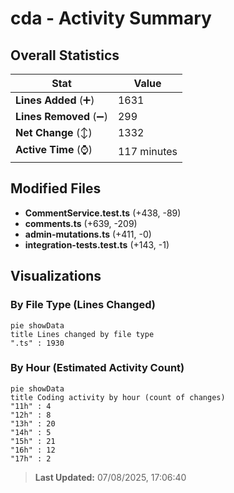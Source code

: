 # cda - Activity Summary 

## Overall Statistics

| Stat                   | Value                                                             |
| ---------------------- | ----------------------------------------------------------------- |
| **Lines Added** (➕)   | 1631                                          |
| **Lines Removed** (➖) | 299                                        |
| **Net Change** (↕)    | 1332                |
| **Active Time** (⌚)   | 117 minutes |


## Modified Files
- **CommentService.test.ts** (+438, -89)
- **comments.ts** (+639, -209)
- **admin-mutations.ts** (+411, -0)
- **integration-tests.test.ts** (+143, -1)

## Visualizations

### By File Type (Lines Changed)

```mermaid
pie showData
title Lines changed by file type
".ts" : 1930
```

### By Hour (Estimated Activity Count)

```mermaid
pie showData
title Coding activity by hour (count of changes)
"11h" : 4
"12h" : 8
"13h" : 20
"14h" : 5
"15h" : 21
"16h" : 12
"17h" : 2
```


> **Last Updated:** 07/08/2025, 17:06:40